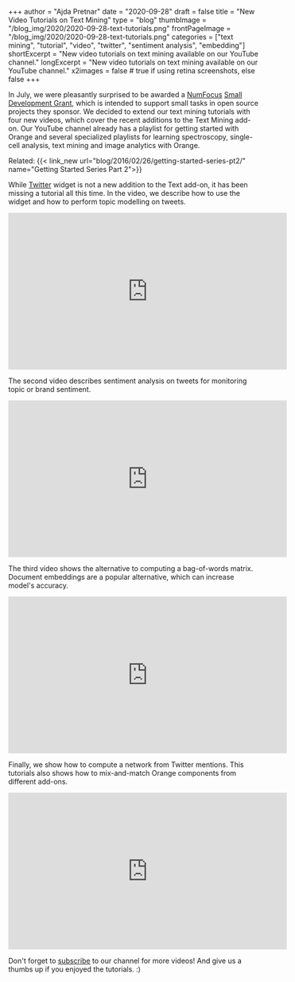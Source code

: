 +++
author = "Ajda Pretnar"
date = "2020-09-28"
draft = false
title = "New Video Tutorials on Text Mining"
type = "blog"
thumbImage = "/blog_img/2020/2020-09-28-text-tutorials.png"
frontPageImage = "/blog_img/2020/2020-09-28-text-tutorials.png"
categories = ["text mining", "tutorial", "video", "twitter", "sentiment analysis", "embedding"]
shortExcerpt = "New video tutorials on text mining available on our YouTube channel."
longExcerpt = "New video tutorials on text mining available on our YouTube channel."
x2images = false  # true if using retina screenshots, else false
+++

In July, we were pleasantly surprised to be awarded a [NumFocus](https://numfocus.org/) [Small Development Grant](https://numfocus.org/programs/sustainability), which is intended to support small tasks in open source projects they sponsor. We decided to extend our text mining tutorials with four new videos, which cover the recent additions to the Text Mining add-on. Our YouTube channel already has a playlist for getting started with Orange and several specialized playlists for learning spectroscopy, single-cell analysis, text mining and image analytics with Orange.

Related: {{< link_new url="blog/2016/02/26/getting-started-series-pt2/" name="Getting Started Series Part 2">}}

While [Twitter](https://orange.biolab.si/widget-catalog/text-mining/twitter-widget/) widget is not a new addition to the Text add-on, it has been missing a tutorial all this time. In the video, we describe how to use the widget and how to perform topic modelling on tweets.

<iframe width="560" height="315" src="https://www.youtube.com/embed/HDkI6G4slzQ" frameborder="0" allow="accelerometer; autoplay; clipboard-write; encrypted-media; gyroscope; picture-in-picture" allowfullscreen></iframe>

The second video describes sentiment analysis on tweets for monitoring topic or brand sentiment.

<iframe width="560" height="315" src="https://www.youtube.com/embed/7Fnli0wc11g" frameborder="0" allow="accelerometer; autoplay; clipboard-write; encrypted-media; gyroscope; picture-in-picture" allowfullscreen></iframe>

The third video shows the alternative to computing a bag-of-words matrix. Document embeddings are a popular alternative, which can increase model's accuracy.

<iframe width="560" height="315" src="https://www.youtube.com/embed/FPp3pDCw7u4" frameborder="0" allow="accelerometer; autoplay; clipboard-write; encrypted-media; gyroscope; picture-in-picture" allowfullscreen></iframe>

Finally, we show how to compute a network from Twitter mentions. This tutorials also shows how to mix-and-match Orange components from different add-ons.

<iframe width="560" height="315" src="https://www.youtube.com/embed/XE1_tPgfxoA" frameborder="0" allow="accelerometer; autoplay; clipboard-write; encrypted-media; gyroscope; picture-in-picture" allowfullscreen></iframe>

Don't forget to <a href="https://www.youtube.com/c/OrangeDataMining">subscribe</a> to our channel for more videos! And give us a thumbs up if you enjoyed the tutorials. :)